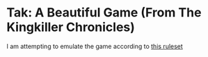 # Tak: A Beautiful Game (From The Kingkiller Chronicles)

I am attempting to emulate the game according to [this ruleset](http://cheapass.com/wp-content/uploads/2016/07/Tak-Beta-Rules.pdf)
